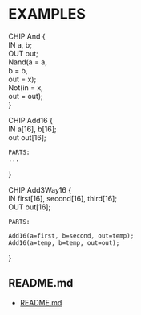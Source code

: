 # EXAMPLES  
  
CHIP And {  
	IN a, b;  
	OUT out;  
	Nand(a = a,  
	         b = b,  
	         out = x);  
	Not(in = x,  
	       out = out);  
}  
  
  
CHIP Add16 {  
	IN a[16], b[16];  
	out out[16];  
  
	PARTS:  
	...  
}  
  
  
  
CHIP Add3Way16 {  
IN first[16], second[16], third[16];  
	OUT out[16];  
  
	PARTS:  
  
	Add16(a=first, b=second, out=temp);  
	Add16(a=temp, b=temp, out=out);  
}  

## README.md  
*	[README.md](./README.md)  


